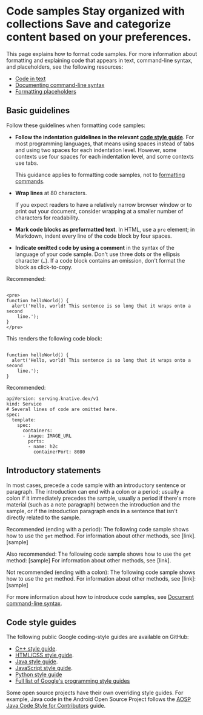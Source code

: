 


# Code samples Stay organized with collections Save and categorize content based on your preferences.

This page explains how to format code samples. For more information about formatting and
explaining code that appears in text, command-line syntax, and placeholders, see the following
resources:

* [Code in text](/style/code-in-text)
* [Documenting command-line syntax](/style/code-syntax)
* [Formatting placeholders](/style/placeholders)

## Basic guidelines

Follow these guidelines when formatting code samples:

* **Follow the indentation guidelines in the relevant
  [code style guide](#coding)**. For most programming languages,
  that means using spaces instead of tabs and using two spaces for each indentation level.
  However, some contexts use four spaces for each indentation level, and some contexts use tabs.

  This guidance applies to formatting code samples, not to
  [formatting commands](/style/code-syntax#formatting-a-command).
* **Wrap lines** at 80 characters.

  If you expect readers to have a relatively narrow browser window or to print out your
  document, consider wrapping at a smaller number of characters for readability.
* **Mark code blocks as preformatted text**. In HTML, use a `pre` element;
  in Markdown, indent every line of the code block by four spaces.
* **Indicate omitted code by using a comment** in the syntax of the language of your code
  sample. Don't use three dots or the ellipsis character (`…`). If a code
  block contains an omission, don't format the block as click-to-copy.

Recommended:

```

<pre>
function helloWorld() {
  alert('Hello, world! This sentence is so long that it wraps onto a second
    line.');
}
</pre>

```

This renders the following code block:

```

function helloWorld() {
  alert('Hello, world! This sentence is so long that it wraps onto a second
    line.');
}

```

Recommended:

```
apiVersion: serving.knative.dev/v1
kind: Service
# Several lines of code are omitted here.
spec:
  template:
    spec:
      containers:
      - image: IMAGE_URL
        ports:
        - name: h2c
          containerPort: 8080
```

## Introductory statements

In most cases, precede a code sample with an introductory sentence or
paragraph. The introduction can end with a colon or a period; usually a colon if it
immediately precedes the sample, usually a period if there's more material (such
as a note paragraph) between the introduction and the sample, or if the
introduction paragraph ends in a sentence that isn't directly related to the
sample.

Recommended (ending with a period): The
following code sample shows how to use the `get` method. For
information about other methods, see [link]. [sample]

Also recommended: The following code
sample shows how to use the `get` method: [sample] For information about
other methods, see [link].

Not recommended (ending with a colon): The
following code sample shows how to use the `get` method. For
information about other methods, see [link]: [sample]

For more information about how to introduce code samples, see
[Document command-line syntax](/style/code-syntax).

## Code style guides

The following public Google coding-style guides are available on GitHub:

* [C++ style guide](https://google.github.io/styleguide/cppguide.html).
* [HTML/CSS style guide](https://google.github.io/styleguide/htmlcssguide.html).
* [Java style guide](https://google.github.io/styleguide/javaguide.html).
* [JavaScript style guide](https://google.github.io/styleguide/javascriptguide.xml).
* [Python style guide](https://google.github.io/styleguide/pyguide)
* [Full list of Google's programming style guides](https://google.github.io/styleguide/)

Some open source projects have their own overriding style guides. For
example, Java code in the Android Open Source Project follows the [AOSP Java Code
Style for Contributors](https://source.android.com/setup/contribute/code-style) guide.



